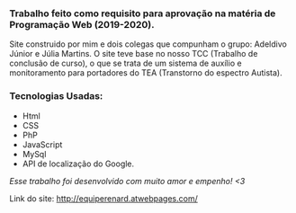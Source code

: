 ### Trabalho feito como requisito para aprovação na matéria de Programação Web (2019-2020).

Site construido por mim e dois colegas que compunham o grupo: Adeldivo Júnior e Júlia Martins.
O site teve base no nosso TCC (Trabalho de conclusão de curso), o que se trata de um sistema de auxílio e monitoramento para portadores do TEA (Transtorno do espectro Autista).

### Tecnologias Usadas:

- Html
- CSS
- PhP
- JavaScript
- MySql
- API de localização do Google.

_Esse trabalho foi desenvolvido com muito amor e empenho! <3_

Link do site: http://equiperenard.atwebpages.com/
